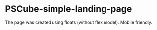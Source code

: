 # PSCube-simple-landing-page
The page was created using floats (without flex model). Mobile friendly.
